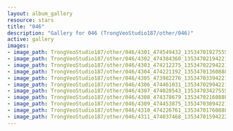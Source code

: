 ```yaml
---
layout: album_gallery
resource: stars
title: "046"
description: "Gallery for 046 (TrongVeoStudio187/other/046)"
active: gallery
images:
- image_path: TrongVeoStudio187/other/046/4301_474549432_1353470192755534_3747804731385342710_n.jpg
- image_path: TrongVeoStudio187/other/046/4302_474384360_1353470219422198_3790351928656281718_n.jpg
- image_path: TrongVeoStudio187/other/046/4303_474212275_1353470229422197_907296845486691536_n.jpg
- image_path: TrongVeoStudio187/other/046/4304_474221192_1353470136088873_5574517057576720596_n.jpg
- image_path: TrongVeoStudio187/other/046/4305_473982276_1353470339422186_7845909973718137641_n.jpg
- image_path: TrongVeoStudio187/other/046/4306_474461031_1353470299422190_8189041251988161667_n.jpg
- image_path: TrongVeoStudio187/other/046/4307_474028543_1353470342755519_658576888906593556_n.jpg
- image_path: TrongVeoStudio187/other/046/4308_474378679_1353470216088865_4859098297894170840_n.jpg
- image_path: TrongVeoStudio187/other/046/4309_474453875_1353470309422189_6574234164180835739_n.jpg
- image_path: TrongVeoStudio187/other/046/4310_474226761_1353470176088869_5200108309370970624_n.jpg
- image_path: TrongVeoStudio187/other/046/4311_474037468_1353470159422204_6459584502186501077_n.jpg
---
```

